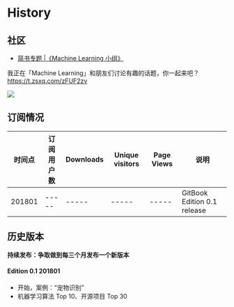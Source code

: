 # History

## 社区

- [简书专题 |《Machine Learning 小组》](https://www.jianshu.com/c/e94623c9ea2a)

我正在「Machine Learning」和朋友们讨论有趣的话题，你一起来吧？https://t.zsxq.com/zFUF2zv

![](http://o8m8ngokc.bkt.clouddn.com/quanzi-machinelearning.png)

## 订阅情况
|时间点|订阅用户数|Downloads|Unique visitors|Page Views|说明|
|-----|-----|-----|-----|-----|-----|
|201801|-----|-----|-----|-----|GitBook Edition 0.1 release|

## 历史版本

**持续发布：争取做到每三个月发布一个新版本**

#### Edition 0.1  201801
- 开始，案例：“宠物识别”
- 机器学习算法 Top 10、开源项目 Top 30
